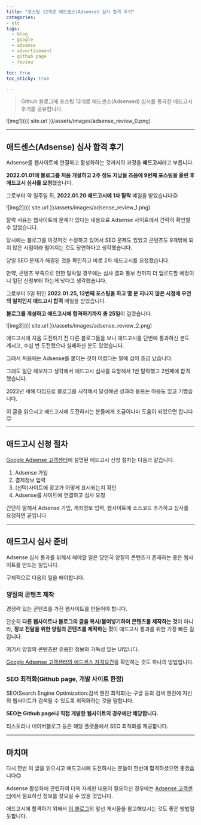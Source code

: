 ```yaml
---
title: "포스팅 12개로 애드센스(Adsense) 심사 합격 후기"
categories:
- etc
tags:
  - blog
  - google
  - adsense
  - advertisement
  - github page
  - review

toc: true
toc_sticky: true

---
```



> Github 블로그에 포스팅 12개로 애드센스(Adsensed) 심사를 통과한 애드고시 후기를 공유합니다.

![img1]({{ site.url }}/assets/images/adsense_review_0.png)



----------



## 애드센스(Adsense) 심사 합격 후기

Adsense를 웹사이트에 연결하고 활성화하는 것까지의 과정을 **애드고시**라고 부릅니다.

**2022.01.01에 블로그를 처음 개설하고 2주 정도 지났을 즈음에 9번째 포스팅을 올린 후 애드고시 심사를 요청**했습니다.

그로부터 약 일주일 뒤, **2022.01.20 애드고시에 1차 탈락** 메일을 받았습니다😥

![img2]({{ site.url }}/assets/images/adsense_review_1.png)

탈락 사유는 웹사이트에 문제가 있다는 내용으로 Adsense 사이트에서 간략히 확인할 수 있었습니다.

당시에는 블로그를 이것저것 수정하고 있어서 SEO 문제도 있었고 콘텐츠도 9개밖에 되지 않은 시점이라 떨어지는 것도 당연하다고 생각했습니다.

당일 SEO 문제가 해결된 것을 확인하고 바로 2차 애드고시를 요청했습니다.

만약, 콘텐츠 부족으로 인한 탈락일 경우에는 심사 결과 통보 전까지 더 업로드할 예정이니 일단 신청부터 하는게 낫다고 생각했습니다.

그로부터 5일 뒤인 **2022.01.25, 12번째 포스팅을 하고 몇 분 지나지 않은 시점에 우연의 일치인지 애드고시 합격** 메일을 받았습니다.

**블로그를 개설하고 애드고시에 합격하기까지 총 25일**이 걸렸습니다.

![img3]({{ site.url }}/assets/images/adsense_review_2.png)

애드고시에 처음 도전하기 전 다른 블로그들을 보니 애드고시를 단번에 통과하신 분도 계시고, 수십 번 도전했으나 실패하신 분도 있었습니다.

그래서 처음에는 Adsense를 붙이는 것이 어렵다는 말에 겁이 조금 났습니다.

그래도 일단 해보자고 생각해서 애드고시 심사를 요청해서 1번 탈락했고 2번째에 합격했습니다.

2022년 새해 다짐으로 블로그를 시작해서 달성해낸 성과라 들뜨는 마음도 있고 기뻤습니다.

이 글을 읽으시고 애드고시에 도전하시는 분들에게 조금이나마 도움이 되었으면 합니다😊



----------



## 애드고시 신청 절차

[Google Adsense 고객센터](https://support.google.com/adsense/answer/10162?hl=ko&ref_topic=1250103&visit_id=637790650706750608-1018514091&rd=1)에 설명된 애드고시 신청 절차는 다음과 같습니다.

1. Adsense 가입
2. 결제정보 입력
3. (선택)사이트에 광고가 어떻게 표시되는지 확인
4. Adsense를 사이트에 연결하고 심사 요청

간단히 말해서 Adsense 가입, 계좌정보 입력, 웹사이트에 소스코드 추가하고 심사를 요청하면 끝입니다.



----------



## 애드고시 심사 준비

Adsense 심사 통과를 위해서 해야할 일은 당연히 양질의 콘텐츠가 존재하는 좋은 웹사이트를 만드는 일입니다.

구체적으로 다음의 일을 해야합니다.



### 양질의 콘텐츠 제작

경쟁력 있는 콘텐츠를 가진 웹사이트를 만들어야 합니다. 

단순히 **다른 웹사이트나 블로그의 글을 복사/붙여넣기하여 콘텐츠를 제작하는 것**이 아니라, **정보 전달을 위한 양질의 콘텐츠를 제작하는 것**이 애드고시 통과를 위한 가장 빠른 길입니다.

여기서 양질의 콘텐츠란 유용한 정보와 가독성 있는 UI입니다.

[Google Adsense 고객센터의 애드센스 자격요건](https://support.google.com/adsense/answer/7299563?hl=ko&ref_topic=1319756&visit_id=637790650706750608-1018514091&rd=1)을 확인하는 것도 하나의 방법입니다.



### SEO 최적화(Github page, 개발 사이트 한정)

SEO(Search Engine Optimization:검색 엔진 최적화)는 구글 등의 검색 엔진에 자신의 웹사이트가 검색될 수 있도록 최적화하는 것을 말합니다.

**SEO는 Github page나 직접 개발한 웹사이트의 경우에만 해당합니다.**

티스토리나 네이버블로그 등은 해당 플랫폼에서 SEO 최적화를 제공합니다.



----------



## 마치며

다시 한번 이 글을 읽으시고 애드고시에 도전하시는 분들이 한번에 합격하셨으면 좋겠습니다😊

Adsense 활성화에 관련하여 더욱 자세한 내용이 필요하신 경우에는 [Adsense 고객센터](https://support.google.com/adsense)에서 필요하신 정보를 찾으실 수 있을 것입니다.

애드고시에 합격하기 위해서 [이 블로그](https://sianux1209.github.io)의 앞선 게시물을 참고해보시는 것도 좋은 방법일 듯합니다.